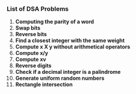 ### List of DSA Problems

1. **Computing the parity of a word**
2. **Swap bits**
3. **Reverse bits**
4. **Find a closest integer with the same weight**
5. **Compute x X y without arithmetical operators**
6. **Compute x/y**
7. **Compute xv**
8. **Reverse digits**
9. **Check if a decimal integer is a palindrome**
10. **Generate uniform random numbers**
11. **Rectangle intersection**